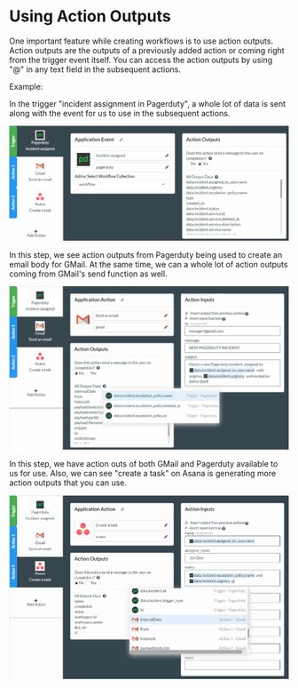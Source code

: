 # Using Action Outputs

One important feature while creating workflows is to use action outputs. Action outputs are the outputs of a previously added action or coming right from the trigger event itself. You can access the action outputs by using "@" in any text field in the subsequent actions.

Example:

In the trigger "incident assignment in Pagerduty", a whole lot of data is sent along with the event for us to use in the subsequent actions.

![](../../../.gitbook/assets/image%20%28185%29.png)

In this step, we see action outputs from Pagerduty being used to create an email body for GMail. At the same time, we can a whole lot of action outputs coming from GMail's send function as well.

![](../../../.gitbook/assets/image%20%28203%29.png)

In this step, we have action outs of both GMail and Pagerduty available to us for use. Also, we can see "create a task" on Asana is generating more action outputs that you can use.

![](../../../.gitbook/assets/image%20%2866%29.png)

